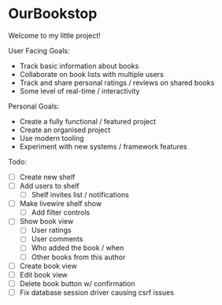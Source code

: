 # OurBookstop

Welcome to my little project!

User Facing Goals:

- Track basic information about books
- Collaborate on book lists with multiple users
- Track and share personal ratings / reviews on shared books
- Some level of real-time / interactivity

Personal Goals:

- Create a fully functional / featured project
- Create an organised project
- Use modern tooling
- Experiment with new systems / framework features  

Todo:

- [ ] Create new shelf
- [ ] Add users to shelf
  - [ ] Shelf invites list / notifications
- [ ] Make livewire shelf show
  - [ ] Add filter controls
- [ ] Show book view
  - [ ] User ratings
  - [ ] User comments
  - [ ] Who added the book / when
  - [ ] Other books from this author
- [ ] Create book view
- [ ] Edit book view
- [ ] Delete book button w/ confirmation
- [ ] Fix database session driver causing csrf issues
